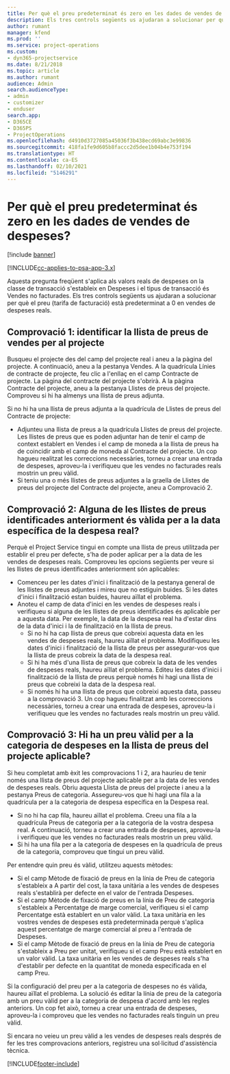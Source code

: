 ```yaml
---
title: Per què el preu predeterminat és zero en les dades de vendes de despeses?
description: Els tres controls següents us ajudaran a solucionar per què el preu està predeterminat a 0 en vendes de despeses reals.
author: rumant
manager: kfend
ms.prod: ''
ms.service: project-operations
ms.custom:
- dyn365-projectservice
ms.date: 8/21/2018
ms.topic: article
ms.author: rumant
audience: Admin
search.audienceType:
- admin
- customizer
- enduser
search.app:
- D365CE
- D365PS
- ProjectOperations
ms.openlocfilehash: d4910d3727085a45036f3b438ecd69abc3e99836
ms.sourcegitcommit: 418fa1fe9d605b8faccc2d5dee1b04b4e753f194
ms.translationtype: HT
ms.contentlocale: ca-ES
ms.lasthandoff: 02/10/2021
ms.locfileid: "5146291"
---
```

# <a name="why-is-the-price-defaulting-to-zero-on-expense-sales-actuals"></a>Per què el preu predeterminat és zero en les dades de vendes de despeses?

[!include [banner](../includes/psa-now-project-operations.md)]

[!INCLUDE[cc-applies-to-psa-app-3.x](../includes/cc-applies-to-psa-app-3x.md)]

Aquesta pregunta freqüent s'aplica als valors reals de despeses on la classe de transacció s'estableix en Despeses i el tipus de transacció és Vendes no facturades. Els tres controls següents us ajudaran a solucionar per què el preu (tarifa de facturació) està predeterminat a 0 en vendes de despeses reals.

## <a name="check-1-identify-the-sales-price-list-for-project"></a>Comprovació 1: identificar la llista de preus de vendes per al projecte

Busqueu el projecte des del camp del projecte real i aneu a la pàgina del projecte. A continuació, aneu a la pestanya Vendes. A la quadrícula Línies de contracte de projecte, feu clic a l'enllaç en el camp Contracte de projecte. La pàgina del contracte del projecte s'obrirà. A la pàgina Contracte del projecte, aneu a la pestanya Llistes de preus del projecte. Comproveu si hi ha almenys una llista de preus adjunta.

Si no hi ha una llista de preus adjunta a la quadrícula de Llistes de preus del Contracte de projecte:

- Adjunteu una llista de preus a la quadrícula Llistes de preus del projecte. Les llistes de preus que es poden adjuntar han de tenir el camp de context establert en Vendes i el camp de moneda a la llista de preus ha de coincidir amb el camp de moneda al Contracte del projecte. Un cop hagueu realitzat les correccions necessàries, torneu a crear una entrada de despeses, aproveu-la i verifiqueu que les vendes no facturades reals mostrin un preu vàlid.
- Si teniu una o més llistes de preus adjuntes a la graella de Llistes de preus del projecte del Contracte del projecte, aneu a Comprovació 2.

## <a name="check-2-are-any-of-the-price-lists-identified-above-valid-for-the-specific-date-of-the-expense-actual"></a>Comprovació 2: Alguna de les llistes de preus identificades anteriorment és vàlida per a la data específica de la despesa real?

Perquè el Project Service tingui en compte una llista de preus utilitzada per establir el preu per defecte, s'ha de poder aplicar per a la data de les vendes de despeses reals. Comproveu les opcions següents per veure si les llistes de preus identificades anteriorment són aplicables:

- Comenceu per les dates d'inici i finalització de la pestanya general de les llistes de preus adjuntes i mireu que no estiguin buides. Si les dates d'inici i finalització estan buides, haureu aïllat el problema. 
- Anoteu el camp de data d'inici en les vendes de despeses reals i verifiqueu si alguna de les llistes de preus identificades és aplicable per a aquesta data. Per exemple, la data de la despesa real ha d'estar dins de la data d'inici i la de finalització en la llista de preus. 
    - Si no hi ha cap llista de preus que cobreixi aquesta data en les vendes de despeses reals, haureu aïllat el problema. Modifiqueu les dates d'inici i finalització de la llista de preus per assegurar-vos que la llista de preus cobreix la data de la despesa real. 
    - Si hi ha més d'una llista de preus que cobreix la data de les vendes de despeses reals, haureu aïllat el problema. Editeu les dates d'inici i finalització de la llista de preus perquè només hi hagi una llista de preus que cobreixi la data de la despesa real. 
    - Si només hi ha una llista de preus que cobreixi aquesta data, passeu a la comprovació 3.
Un cop hagueu finalitzat amb les correccions necessàries, torneu a crear una entrada de despeses, aproveu-la i verifiqueu que les vendes no facturades reals mostrin un preu vàlid.

## <a name="check-3-is-there-a-valid-price-for-the-expense-category-in-the-applicable-project-price-list"></a>Comprovació 3: Hi ha un preu vàlid per a la categoria de despeses en la llista de preus del projecte aplicable? 

Si heu completat amb èxit les comprovacions 1 i 2, ara hauríeu de tenir només una llista de preus del projecte aplicable per a la data de les vendes de despeses reals. Obriu aquesta Llista de preus del projecte i aneu a la pestanya Preus de categoria. Assegureu-vos que hi hagi una fila a la quadrícula per a la categoria de despesa específica en la Despesa real.
 
- Si no hi ha cap fila, haureu aïllat el problema. Creeu una fila a la quadrícula Preus de categoria per a la categoria de la vostra despesa real. A continuació, torneu a crear una entrada de despeses, aproveu-la i verifiqueu que les vendes no facturades reals mostrin un preu vàlid. 
- Si hi ha una fila per a la categoria de despeses en la quadrícula de preus de la categoria, comproveu que tingui un preu vàlid.

Per entendre quin preu és vàlid, utilitzeu aquests mètodes:

- Si el camp Mètode de fixació de preus en la línia de Preu de categoria s'estableix a A partir del cost, la taxa unitària a les vendes de despeses reals s'establirà per defecte en el valor de l'entrada Despeses.
- Si el camp Mètode de fixació de preus en la línia de Preu de categoria s'estableix a Percentatge de marge comercial, verifiqueu si el camp Percentatge està establert en un valor vàlid. La taxa unitària en les vostres vendes de despeses està predeterminada perquè s'aplica aquest percentatge de marge comercial al preu a l'entrada de Despeses.
- Si el camp Mètode de fixació de preus en la línia de Preu de categoria s'estableix a Preu per unitat, verifiqueu si el camp Preu està establert en un valor vàlid. La taxa unitària en les vendes de despeses reals s'ha d'establir per defecte en la quantitat de moneda especificada en el camp Preu.

Si la configuració del preu per a la categoria de despeses no és vàlida, haureu aïllat el problema. La solució és editar la línia de preu de la categoria amb un preu vàlid per a la categoria de despesa d'acord amb les regles anteriors. Un cop fet això, torneu a crear una entrada de despeses, aproveu-la i comproveu que les vendes no facturades reals tinguin un preu vàlid.

Si encara no veieu un preu vàlid a les vendes de despeses reals després de fer les tres comprovacions anteriors, registreu una sol·licitud d'assistència tècnica.




[!INCLUDE[footer-include](../includes/footer-banner.md)]